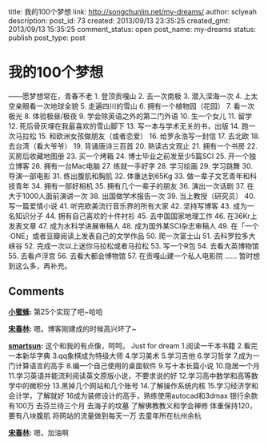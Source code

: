 title: 我的100个梦想
link: http://songchunlin.net/my-dreams/
author: sclyeah
description: 
post_id: 73
created: 2013/09/13 23:35:25
created_gmt: 2013/09/13 15:35:25
comment_status: open
post_name: my-dreams
status: publish
post_type: post

# 我的100个梦想

——愿梦想常在，青春不老 1\. 登顶贡嘎山 2\. 去一次南极 3\. 潜入深海一次 4\. 上太空亲眼看一次地球全貌 5\. 走遍四川的雪山 6\. 拥有一个植物园（花园） 7\. 看一次极光 8\. 体验极昼/极夜 9\. 学会除英语之外的第二门外语 10\. 生一个女儿 11\. 留学 12\. 死后骨灰埋在我最喜欢的雪山脚下 13\. 写一本与学术无关的书，出版 14\. 跑一次马拉松 15\. 和欧洲女孩做朋友（或者恋爱） 16\. 给罗永浩写一封信 17\. 去北欧 18\. 去台湾（看大爷爷） 19\. 背诵唐诗三百首 20\. 熟读古文观止 21\. 拥有一个书房 22\. 买房后收藏地图册 23\. 买一个烤箱 24\. 博士毕业之前发至少5篇SCI 25\. 开一个独立博客 26\. 拥有一台Mac电脑 27\. 练就一手好字 28\. 学习绘画 29\. 学习跳舞 30\. 导演一部电影 31\. 练出腹肌和胸肌 32\. 体重达到65Kg 33\. 做一辈子文艺青年和科技青年 34\. 拥有一部好相机 35\. 拥有几个一辈子的朋友 36\. 演出一次话剧 37\. 在大于1000人面前演讲一次 38\. 出国做学术报告一次 39\. 当上教授（研究员） 40\. 写一篇爱情小说 41\. 听完欧美流行音乐界的所有大家 42\. 坚持写博客 43\. 成为一名知识分子 44\. 拥有自己喜欢的十件衬衫 45\. 去中国国家地理工作 46\. 在36Kr上发表文章 47\. 成为水科学进展审稿人 48\. 成为国外某SCI杂志审稿人 49\. 在「一个·ONE」或者豆瓣阅读上发表自己的文学作品 50\. 爬一次富士山 51\. 去科罗拉多大峡谷 52\. 完成一次以上迷你马拉松或者马拉松 53\. 写一个R包 54\. 去看大英博物馆 55\. 去看卢浮宫 56\. 去看大都会博物馆 57\. 在贡嘎山建一个私人电影院 …… 暂时想到这么多，再补充。

## Comments

**[小蜜蜂](#27 "2013-11-24 22:15:24"):** 第25个实现了吧~哈哈

**[宋春林](#33 "2013-11-24 23:05:02"):** 嗯，博客刚建成的时候高兴坏了~

**[smartsun](#133 "2014-01-23 18:35:05"):** 这个和我的有点像，呵呵。 Just for dream 1.阅读一千本书籍 2.看完一本新华字典 3.qq象棋成为特级大师 4.学习美术 5.学习吉他 6.学习哲学 7.成为一门计算语言的高手 8.编一个自己使用的桌面软件 9.写十本长篇小说 10.隐居一个月 11.学习英语并能流利阅读英文原版小说，不要求说的好 12.学习高中数学和高等数学中的微积分 13.黑掉几个网站和几个账号 14.了解操作系统内核 15.学习经济学和会计学，了解就好 16成为装修设计的高手，熟练使用autocad和3dmax 银行余款有100万 去芬兰待三个月 去海子的坟墓 了解佛教教义和学会禅修 体重保持120，要有八块腹肌 将网站的流量做到每天一万 去童年所在杭州余杭

**[宋春林](#136 "2014-01-23 19:42:19"):** 嗯，加油啊

